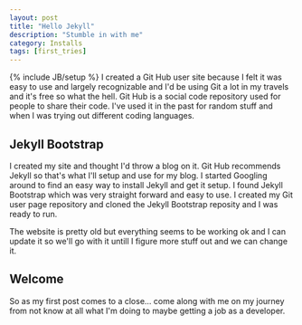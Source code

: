 ```yaml
---
layout: post
title: "Hello Jekyll"
description: "Stumble in with me"
category: Installs
tags: [first_tries]
---
```

{% include JB/setup %}
I created a Git Hub user site because I felt it was easy to use and largely recognizable and I'd be using Git a lot in my travels and it's free so what the hell. Git Hub is a social code repository used for people to share their code. I've used it in the past for random stuff and when I was trying out different coding languages.
## Jekyll Bootstrap
I created my site and thought I'd throw a blog on it. Git Hub recommends Jekyll so that's what I'll setup and use for my blog. I started Googling around to find an easy way to install Jekyll and get it setup. I found <a hrref="http://jekyllbootstrap.com/">Jekyll Bootstrap</a> which was very straight forward and easy to use. I created my Git user page repository and cloned the Jekyll Bootstrap reposity and I was ready to run. 

The website is pretty old but everything seems to be working ok and I can update it so we'll go with it untill I figure more stuff out and we can change it.
## Welcome
So as my first post comes to a close... come along with me on my journey from not know at all what I'm doing to maybe getting a job as a developer.